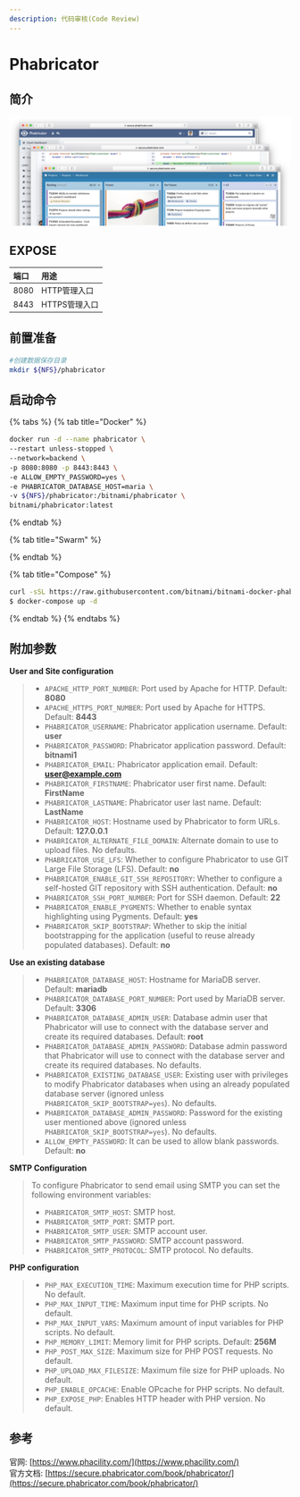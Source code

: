 ```yaml
---
description: 代码审核(Code Review)
---
```


# Phabricator

## 简介

![](../../.gitbook/assets/hero-3.png)

## EXPOSE

| 端口 | 用途 |
| :--- | :--- |
| 8080 | HTTP管理入口 |
| 8443 | HTTPS管理入口 |



## 前置准备

```bash
#创建数据保存目录
mkdir ${NFS}/phabricator

```

## 启动命令

{% tabs %}
{% tab title="Docker" %}
```bash
docker run -d --name phabricator \
--restart unless-stopped \
--network=backend \
-p 8080:8080 -p 8443:8443 \
-e ALLOW_EMPTY_PASSWORD=yes \
-e PHABRICATOR_DATABASE_HOST=maria \
-v ${NFS}/phabricator:/bitnami/phabricator \
bitnami/phabricator:latest
```
{% endtab %}

{% tab title="Swarm" %}

{% endtab %}

{% tab title="Compose" %}
```bash
curl -sSL https://raw.githubusercontent.com/bitnami/bitnami-docker-phabricator/master/docker-compose.yml > docker-compose.yml
$ docker-compose up -d
```
{% endtab %}
{% endtabs %}

## 附加参数

**User and Site configuration**

> * `APACHE_HTTP_PORT_NUMBER`: Port used by Apache for HTTP. Default: **8080**
> * `APACHE_HTTPS_PORT_NUMBER`: Port used by Apache for HTTPS. Default: **8443**
> * `PHABRICATOR_USERNAME`: Phabricator application username. Default: **user**
> * `PHABRICATOR_PASSWORD`: Phabricator application password. Default: **bitnami1**
> * `PHABRICATOR_EMAIL`: Phabricator application email. Default: [**user@example.com**](mailto:user@example.com)
> * `PHABRICATOR_FIRSTNAME`: Phabricator user first name. Default: **FirstName**
> * `PHABRICATOR_LASTNAME`: Phabricator user last name. Default: **LastName**
> * `PHABRICATOR_HOST`: Hostname used by Phabricator to form URLs. Default: **127.0.0.1**
> * `PHABRICATOR_ALTERNATE_FILE_DOMAIN`: Alternate domain to use to upload files. No defaults.
> * `PHABRICATOR_USE_LFS`: Whether to configure Phabricator to use GIT Large File Storage \(LFS\). Default: **no**
> * `PHABRICATOR_ENABLE_GIT_SSH_REPOSITORY`: Whether to configure a self-hosted GIT repository with SSH authentication. Default: **no**
> * `PHABRICATOR_SSH_PORT_NUMBER`: Port for SSH daemon. Default: **22**
> * `PHABRICATOR_ENABLE_PYGMENTS`: Whether to enable syntax highlighting using Pygments. Default: **yes**
> * `PHABRICATOR_SKIP_BOOTSTRAP`: Whether to skip the initial bootstrapping for the application \(useful to reuse already populated databases\). Default: **no**

**Use an existing database**

> * `PHABRICATOR_DATABASE_HOST`: Hostname for MariaDB server. Default: **mariadb**
> * `PHABRICATOR_DATABASE_PORT_NUMBER`: Port used by MariaDB server. Default: **3306**
> * `PHABRICATOR_DATABASE_ADMIN_USER`: Database admin user that Phabricator will use to connect with the database server and create its required databases. Default: **root**
> * `PHABRICATOR_DATABASE_ADMIN_PASSWORD`: Database admin password that Phabricator will use to connect with the database server and create its required databases. No defaults.
> * `PHABRICATOR_EXISTING_DATABASE_USER`: Existing user with privileges to modify Phabricator databases when using an already populated database server \(ignored unless `PHABRICATOR_SKIP_BOOTSTRAP=yes`\). No defaults.
> * `PHABRICATOR_DATABASE_ADMIN_PASSWORD`: Password for the existing user mentioned above \(ignored unless `PHABRICATOR_SKIP_BOOTSTRAP=yes`\). No defaults.
> * `ALLOW_EMPTY_PASSWORD`: It can be used to allow blank passwords. Default: **no**

**SMTP Configuration**

> To configure Phabricator to send email using SMTP you can set the following environment variables:
>
> * `PHABRICATOR_SMTP_HOST`: SMTP host.
> * `PHABRICATOR_SMTP_PORT`: SMTP port.
> * `PHABRICATOR_SMTP_USER`: SMTP account user.
> * `PHABRICATOR_SMTP_PASSWORD`: SMTP account password.
> * `PHABRICATOR_SMTP_PROTOCOL`: SMTP protocol. No defaults.

**PHP configuration**

> * `PHP_MAX_EXECUTION_TIME`: Maximum execution time for PHP scripts. No default.
> * `PHP_MAX_INPUT_TIME`: Maximum input time for PHP scripts. No default.
> * `PHP_MAX_INPUT_VARS`: Maximum amount of input variables for PHP scripts. No default.
> * `PHP_MEMORY_LIMIT`: Memory limit for PHP scripts. Default: **256M**
> * `PHP_POST_MAX_SIZE`: Maximum size for PHP POST requests. No default.
> * `PHP_UPLOAD_MAX_FILESIZE`: Maximum file size for PHP uploads. No default.
> * `PHP_ENABLE_OPCACHE`: Enable OPcache for PHP scripts. No default.
> * `PHP_EXPOSE_PHP`: Enables HTTP header with PHP version. No default.

## 参考

官网: [https://www.phacility.com/](https://www.phacility.com/)  
官方文档: [https://secure.phabricator.com/book/phabricator/](https://secure.phabricator.com/book/phabricator/)

